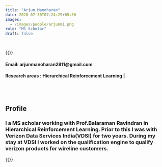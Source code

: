 ```yaml
---
title: "Arjun Manoharan"
date: 2020-07-30T07:24:29+05:30
images:
  - /images/people/arjunm1.png
role: "MS Scholar"
draft: false

---
```


{{<rawhtml>}} 
<div align="justify">
<h4>Email: arjunmanoharan2811@gmail.com</h4>
<h4>Research areas : Hierarchical Reinforcement Learning |</h4><br>
</div>
<br>
<div>
	<h2>Profile</h2>
	<h3>
		I a MS scholar working with Prof.Balaraman Ravindran in Hierarchical Reinforcement Learning. Prior to this I was with Verizon Data Services India(VDSI) for two years. During my stay at VDSI I worked on the qualification engine to qualify verizon products for wireline customers.
    <br>
</div>

{{</rawhtml>}}